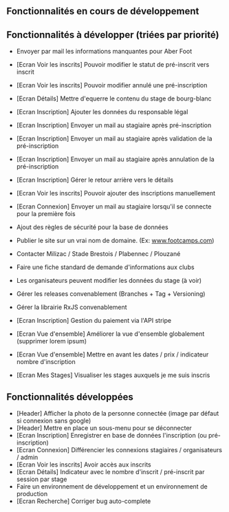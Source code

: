 ## Fonctionnalités en cours de développement

## Fonctionnalités à développer (triées par priorité)
- Envoyer par mail les informations manquantes pour Aber Foot
- [Ecran Voir les inscrits] Pouvoir modifier le statut de pré-inscrit vers inscrit
- [Ecran Voir les inscrits] Pouvoir modifier annulé une pré-inscription
- [Ecran Détails] Mettre d'equerre le contenu du stage de bourg-blanc
- [Ecran Inscription] Ajouter les données du responsable légal
- [Ecran Inscription] Envoyer un mail au stagiaire après pré-inscription
- [Ecran Inscription] Envoyer un mail au stagiaire après validation de la pré-inscription
- [Ecran Inscription] Envoyer un mail au stagiaire après annulation de la pré-inscription
- [Ecran Inscription] Gérer le retour arrière vers le détails
- [Ecran Voir les inscrits] Pouvoir ajouter des inscriptions manuellement
- [Ecran Connexion] Envoyer un mail au stagiaire lorsqu'il se connecte pour la première fois
- Ajout des règles de sécurité pour la base de données
- Publier le site sur un vrai nom de domaine. (Ex: www.footcamps.com) 

- Contacter Milizac / Stade Brestois / Plabennec / Plouzané
- Faire une fiche standard de demande d'informations aux clubs
- Les organisateurs peuvent modifier les données du stage (à voir)
- Gérer les releases convenablement (Branches + Tag + Versioning)
- Gérer la librairie RxJS convenablement

- [Ecran Inscription] Gestion du paiement via l'API stripe
- [Ecran Vue d'ensemble] Améliorer la vue d'ensemble globalement (supprimer lorem ipsum)
- [Ecran Vue d'ensemble] Mettre en avant les dates / prix / indicateur nombre d'inscription
- [Ecran Mes Stages] Visualiser les stages auxquels je me suis inscris

## Fonctionnalités développées
- [Header] Afficher la photo de la personne connectée (image par défaut si connexion sans google)
- [Header] Mettre en place un sous-menu pour se déconnecter
- [Ecran Inscription] Enregistrer en base de données l'inscription (ou pré-inscription)
- [Ecran Connexion] Différencier les connexions stagiaires / organisateurs / admin
- [Ecran Voir les inscrits] Avoir accès aux inscrits
- [Ecran Détails] Indicateur avec le nombre d'inscrit / pré-inscrit par session par stage
- Faire un environnement de développement et un environnement de production
- [Ecran Recherche] Corriger bug auto-complete
